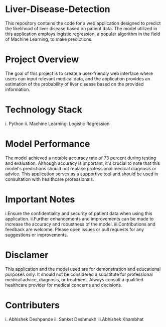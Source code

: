 # Liver-Disease-Detection
This repository contains the code for a web application designed to predict the likelihood of liver disease based on patient data. The model utilized in this application employs logistic regression, a popular algorithm in the field of Machine Learning, to make predictions.
# Project Overview
The goal of this project is to create a user-friendly web interface where users can input relevant medical data, and the application provides an estimation of the probability of liver disease based on the provided information.
# Technology Stack 
i. Python
ii. Machine Learning: Logistic Regression
# Model Performance
The model achieved a notable accuracy rate of 73 percent during testing and evaluation. Although accuracy is important, it's crucial to note that this model's predictions should not replace professional medical diagnosis or advice. This application serves as a supportive tool and should be used in consultation with healthcare professionals.
# Important Notes
i.Ensure the confidentiality and security of patient data when using this application.
ii.Further enhancements and improvements can be made to increase the accuracy and robustness of the model.
iii.Contributions and feedback are welcome. Please open issues or pull requests for any suggestions or improvements.
# Disclamer
This application and the model used are for demonstration and educational purposes only. It should not be considered a substitute for professional medical advice, diagnosis, or treatment. Always consult a qualified healthcare provider for medical concerns and decisions.
# Contributers
i.  Abhishek Deshpande
ii. Sanket Deshmukh
iii.Abhishek Khambhat
